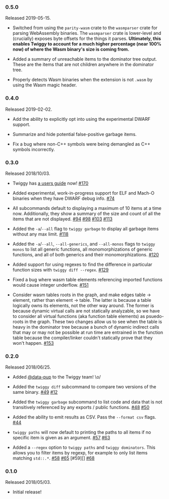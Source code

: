### 0.5.0

Released 2019-05-15.

* Switched from using the `parity-wasm` crate to the `wasmparser` crate for
  parsing WebAssembly binaries. The `wasmparser` crate is lower-level and
  (crucially) exposes byte offsets for the things it parses. **Ultimately, this
  enables Twiggy to account for a much higher percentage (near 100% now) of
  where the Wasm binary's size is coming from.**

* Added a summary of unreachable items to the dominator tree output. These are
  the items that are not children anywhere in the dominator tree.

* Properly detects Wasm binaries when the extension is not `.wasm` by using the
  Wasm magic header.

### 0.4.0

Released 2019-02-02.

* Add the ability to explicitly opt into using the experimental DWARF support.

* Summarize and hide potential false-positive garbage items.

* Fix a bug where non-C++ symbols were being demangled as C++ symbols
  incorrectly.

### 0.3.0

Released 2018/10/03.

* Twiggy has [a users guide](https://rustwasm.github.io/twiggy) now! [#170][]

* Added experimental, work-in-progress support for ELF and Mach-O binaries when
  they have DWARF debug info. [#74][]

* All subcommands default to displaying a maximum of 10 items at a time
  now. Additionally, they show a summary of the size and count of all the items
  that are not displayed. [#94][] [#98][] [#103][] [#113][]

* Added the `-a`/`--all` flag to `twiggy garbage` to display all garbage items
  without any max limit. [#118][]

* Added the `-a`/`--all`, `--all-generics`, and `--all-monos` flags to `twiggy
  monos` to list all generic functions, all monomorphizations of generic
  functions, and all of both generics and their monomorphizations. [#120][]

* Added support for using regexes to find the difference in particular function
  sizes with `twiggy diff --regex`. [#129][]

* Fixed a bug where wasm table elements referencing imported functions would
  cause integer underflow. [#151][]

* Consider wasm tables roots in the graph, and make edges table -> element,
  rather than element -> table. The latter is because a table logically owns its
  elements, not the other way around. The former is because dynamic virtual
  calls are not statically analyzable, so we have to consider all virtual
  functions (aka function table elements) as psuedo-roots in the graph. These
  two changes allow us to see when the table is heavy in the dominator tree
  because a bunch of dynamic indirect calls that may or may not be possible at
  run time are entrained in the function table because the compiler/linker
  couldn't statically prove that they won't happen. [#153][]

[#74]: https://github.com/rustwasm/twiggy/pull/74
[#94]: https://github.com/rustwasm/twiggy/pull/94
[#98]: https://github.com/rustwasm/twiggy/pull/98
[#103]: https://github.com/rustwasm/twiggy/pull/103
[#113]: https://github.com/rustwasm/twiggy/pull/113
[#118]: https://github.com/rustwasm/twiggy/pull/118
[#120]: https://github.com/rustwasm/twiggy/pull/120
[#129]: https://github.com/rustwasm/twiggy/pull/129
[#151]: https://github.com/rustwasm/twiggy/pull/151
[#153]: https://github.com/rustwasm/twiggy/pull/153
[#170]: https://github.com/rustwasm/twiggy/pull/170

### 0.2.0

Released 2018/06/25.

* Added [@data-pup][] to the Twiggy team! \o/

* Added the `twiggy diff` subcommand to compare two versions of the same
  binary. [#49][] [#12][]

* Added the `twiggy garbage` subcommand to list code and data that is not
  transitively referenced by any exports / public functions. [#48][] [#50][]

* Added the ability to emit results as CSV. Pass the `--format csv` flags. [#44][]

* `twiggy paths` will now default to printing the paths to all items if no
  specific item is given as an argument. [#57][] [#63][]

* Added a `--regex` option to `twiggy paths` and `twiggy dominators`. This
  allows you to filter items by regexp, for example to only list items matching
  `std::.*`. [#58][] [#65][] [#59][] [#68][]

[#49]: https://github.com/rustwasm/twiggy/pull/49
[#12]: https://github.com/rustwasm/twiggy/issues/12
[#50]: https://github.com/rustwasm/twiggy/pull/50
[#48]: https://github.com/rustwasm/twiggy/issues/48
[#57]: https://github.com/rustwasm/twiggy/issues/57
[#63]: https://github.com/rustwasm/twiggy/pull/63
[#44]: https://github.com/rustwasm/twiggy/pull/44
[#65]: https://github.com/rustwasm/twiggy/pull/65
[#58]: https://github.com/rustwasm/twiggy/issues/58
[#58]: https://github.com/rustwasm/twiggy/issues/59
[#68]: https://github.com/rustwasm/twiggy/pull/68
[@data-pup]: https://github.com/data-pup

### 0.1.0

Released 2018/05/03.

* Initial release!
